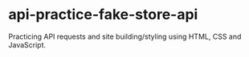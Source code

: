 # api-practice-fake-store-api
Practicing API requests and site building/styling using HTML, CSS and JavaScript.
